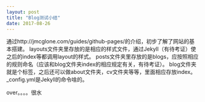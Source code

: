 ```yaml
---
layout: post
title: "Blog测试小结"
date: 2017-08-26
---
```


通过http://jmcglone.com/guides/github-pages/的介绍，初步了解了网站的基本搭建。
layouts文件夹里存放的是相应的样式文件，通过Jekyll（有待考证）使之后的index等都调用layout的样式。
posts文件夹里存放的是blogs，应按照相应的规则命名（应该和blog文件夹index的相应规定有关，有待考证）。
blog文件夹就是个标签，之后还可以做about文件夹，cv文件夹等等，里面相应存放index。
_config.yml是Jekyll的命令啥的。

over。。。。很水
